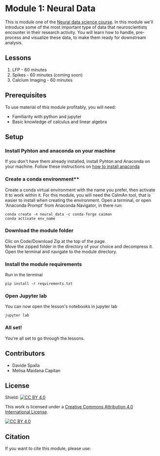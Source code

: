 # Module 1: Neural Data

This is module one of the [Neural data science course](https://neural-data-science-course.github.io/). In this module we'll introduce some of the most important type of data that neuroscientists encounter in their research activity.
You will learn how to handle, pre-process and visualize these data, to make them ready for downstream analysis.

## Lessons
01. LFP - 60 minutes
02. Spikes - 60 minutes (coming soon)
03. Calcium Imaging - 60 minutes

## Prerequisites
To use material of this module profitably, you will need:  
* Familiarity with python and jupyter
* Basic knowledge of calculus and linear algebra

## Setup

### Install Pyhton and anaconda on your machine 
If you don't have them already installed, install Pyhton and Anaconda on your machine.
Follow these instructions on [how to install anaconda](https://docs.anaconda.com/anaconda/install/)

### Create a conda environment**
Create a conda virtual environment with the name you prefer, then activate it to work within it.
For this module, you will need the CaImAn tool, that is easier to install when creating the environment. 
Open a terminal, or open 'Anaconda Prompt' from Anaconda Navigator, in there run:

```
conda create -n neural_data -c conda-forge caiman
conda activate env_name
```


### Download the module folder
Clic on Code/Download Zip at the top of the page.  
Move the zipped folder in the directory of your choice and decompress it.  
Open the terminal and navigate to the module directory.

### Install the module requirements

Run in the terminal

```
pip install -r requirements.txt
```

### Open Jupyter lab
You can now open the lesson's notebooks in jupyter lab
```
jupyter lab
```

### All set!
You're all set to go through the lessons.


## Contributors  
* Davide Spalla  
* Melisa Maidana Capitan  

## License


Shield: [![CC BY 4.0][cc-by-shield]][cc-by]

This work is licensed under a
[Creative Commons Attribution 4.0 International License][cc-by].

[![CC BY 4.0][cc-by-image]][cc-by]

[cc-by]: http://creativecommons.org/licenses/by/4.0/
[cc-by-image]: https://i.creativecommons.org/l/by/4.0/88x31.png
[cc-by-shield]: https://img.shields.io/badge/License-CC%20BY%204.0-lightgrey.svg

## Citation
If you want to cite this module, please use:
